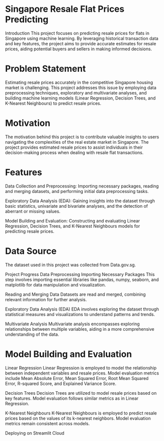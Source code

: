 
# Singapore Resale Flat Prices Predicting
Introduction
This project focuses on predicting resale prices for flats in Singapore using machine learning. By leveraging historical transaction data and key features, the project aims to provide accurate estimates for resale prices, aiding potential buyers and sellers in making informed decisions.

# Problem Statement
Estimating resale prices accurately in the competitive Singapore housing market is challenging. This project addresses this issue by employing data preprocessing techniques, exploratory and multivariate analyses, and building machine learning models (Linear Regression, Decision Trees, and K-Nearest Neighbours) to predict resale prices.

# Motivation
The motivation behind this project is to contribute valuable insights to users navigating the complexities of the real estate market in Singapore. The project provides estimated resale prices to assist individuals in their decision-making process when dealing with resale flat transactions.

# Features
Data Collection and Preprocessing: Importing necessary packages, reading and merging datasets, and performing initial data preprocessing tasks.

Exploratory Data Analysis (EDA): Gaining insights into the dataset through basic statistics, univariate and bivariate analyses, and the detection of aberrant or missing values.

Model Building and Evaluation: Constructing and evaluating Linear Regression, Decision Trees, and K-Nearest Neighbours models for predicting resale prices.

# Data Source
The dataset used in this project was collected from Data.gov.sg.

Project Progress
Data Preprocessing
Importing Necessary Packages This step involves importing essential libraries like pandas, numpy, seaborn, and matplotlib for data manipulation and visualization.

Reading and Merging Data Datasets are read and merged, combining relevant information for further analysis.

Exploratory Data Analysis (EDA) EDA involves exploring the dataset through statistical measures and visualizations to understand patterns and trends.

Multivariate Analysis Multivariate analysis encompasses exploring relationships between multiple variables, aiding in a more comprehensive understanding of the data.

# Model Building and Evaluation
Linear Regression Linear Regression is employed to model the relationship between independent variables and resale prices. Model evaluation metrics include Mean Absolute Error, Mean Squared Error, Root Mean Squared Error, R-squared Score, and Explained Variance Score.

Decision Trees Decision Trees are utilized to model resale prices based on key features. Model evaluation follows similar metrics as in Linear Regression.

K-Nearest Neighbours K-Nearest Neighbours is employed to predict resale prices based on the values of its k-nearest neighbors. Model evaluation metrics remain consistent across models.

Deploying on Streamlit Cloud
